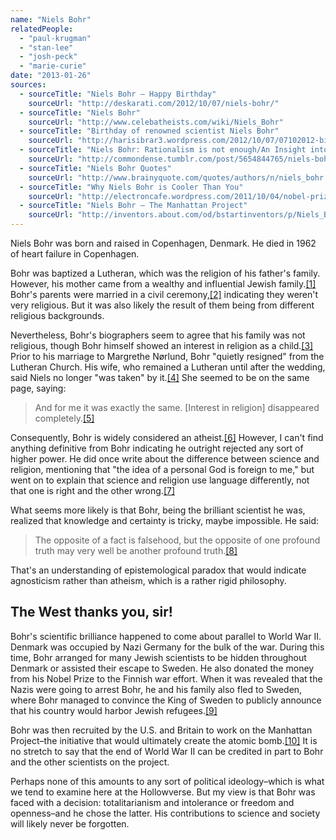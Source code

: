 ```yaml
---
name: "Niels Bohr"
relatedPeople:
  - "paul-krugman"
  - "stan-lee"
  - "josh-peck"
  - "marie-curie"
date: "2013-01-26"
sources:
  - sourceTitle: "Niels Bohr – Happy Birthday"
    sourceUrl: "http://deskarati.com/2012/10/07/niels-bohr/"
  - sourceTitle: "Niels Bohr"
    sourceUrl: "http://www.celebatheists.com/wiki/Niels_Bohr"
  - sourceTitle: "Birthday of renowned scientist Niels Bohr"
    sourceUrl: "http://harisibrar3.wordpress.com/2012/10/07/07102012-birthday-of-reknowned-scientist-neils-bohr/"
  - sourceTitle: "Niels Bohr: Rationalism is not enough/An Insight into Language and Science"
    sourceUrl: "http://commondense.tumblr.com/post/5654844765/niels-bohr-rationalism-is-not-enough-an-insight-into"
  - sourceTitle: "Niels Bohr Quotes"
    sourceUrl: "http://www.brainyquote.com/quotes/authors/n/niels_bohr.html"
  - sourceTitle: "Why Niels Bohr is Cooler Than You"
    sourceUrl: "http://electroncafe.wordpress.com/2011/10/04/nobel-prize-week-niels-bohr/"
  - sourceTitle: "Niels Bohr – The Manhattan Project"
    sourceUrl: "http://inventors.about.com/od/bstartinventors/p/Niels_Bohr.htm"
---
```


Niels Bohr was born and raised in Copenhagen, Denmark. He died in 1962 of heart failure in Copenhagen.

Bohr was baptized a Lutheran, which was the religion of his father's family. However, his mother came from a wealthy and influential Jewish family.<a class="source-citation" href="#http://deskarati.com/2012/10/07/niels-bohr/" title="Niels Bohr – Happy Birthday">[1]</a> Bohr's parents were married in a civil ceremony,<a class="source-citation" href="#http://www.celebatheists.com/wiki/Niels_Bohr" title="Niels Bohr">[2]</a> indicating they weren't very religious. But it was also likely the result of them being from different religious backgrounds.

Nevertheless, Bohr's biographers seem to agree that his family was not religious, though Bohr himself showed an interest in religion as a child.<a class="source-citation" href="#http://www.celebatheists.com/wiki/Niels_Bohr" title="Niels Bohr">[3]</a> Prior to his marriage to Margrethe Nørlund, Bohr "quietly resigned" from the Lutheran Church. His wife, who remained a Lutheran until after the wedding, said Niels no longer "was taken" by it.<a class="source-citation" href="#http://harisibrar3.wordpress.com/2012/10/07/07102012-birthday-of-reknowned-scientist-neils-bohr/" title="Birthday of renowned scientist Niels Bohr">[4]</a> She seemed to be on the same page, saying:

>And for me it was exactly the same. [Interest in religion] disappeared completely.<a class="source-citation" href="#http://harisibrar3.wordpress.com/2012/10/07/07102012-birthday-of-reknowned-scientist-neils-bohr/" title="Birthday of renowned scientist Niels Bohr">[5]</a>

Consequently, Bohr is widely considered an atheist.<a class="source-citation" href="#http://www.celebatheists.com/wiki/Niels_Bohr" title="Niels Bohr">[6]</a> However, I can't find anything definitive from Bohr indicating he outright rejected any sort of higher power. He did once write about the difference between science and religion, mentioning that "the idea of a personal God is foreign to me," but went on to explain that science and religion use language differently, not that one is right and the other wrong.<a class="source-citation" href="#http://commondense.tumblr.com/post/5654844765/niels-bohr-rationalism-is-not-enough-an-insight-into" title="Niels Bohr: Rationalism is not enough/An Insight into Language and Science">[7]</a>

What seems more likely is that Bohr, being the brilliant scientist he was, realized that knowledge and certainty is tricky, maybe impossible. He said:

>The opposite of a fact is falsehood, but the opposite of one profound truth may very well be another profound truth.<a class="source-citation" href="#http://www.brainyquote.com/quotes/authors/n/niels_bohr.html" title="Niels Bohr Quotes">[8]</a>

That's an understanding of epistemological paradox that would indicate agnosticism rather than atheism, which is a rather rigid philosophy.


## The West thanks you, sir!

Bohr's scientific brilliance happened to come about parallel to World War II. Denmark was occupied by Nazi Germany for the bulk of the war. During this time, Bohr arranged for many Jewish scientists to be hidden throughout Denmark or assisted their escape to Sweden. He also donated the money from his Nobel Prize to the Finnish war effort. When it was revealed that the Nazis were going to arrest Bohr, he and his family also fled to Sweden, where Bohr managed to convince the King of Sweden to publicly announce that his country would harbor Jewish refugees.<a class="source-citation" href="#http://electroncafe.wordpress.com/2011/10/04/nobel-prize-week-niels-bohr/" title="Why Niels Bohr is Cooler Than You">[9]</a>

Bohr was then recruited by the U.S. and Britain to work on the Manhattan Project–the initiative that would ultimately create the atomic bomb.<a class="source-citation" href="#http://inventors.about.com/od/bstartinventors/p/Niels_Bohr.htm" title="Niels Bohr – The Manhattan Project">[10]</a> It is no stretch to say that the end of World War II can be credited in part to Bohr and the other scientists on the project.

Perhaps none of this amounts to any sort of political ideology–which is what we tend to examine here at the Hollowverse. But my view is that Bohr was faced with a decision: totalitarianism and intolerance or freedom and openness–and he chose the latter. His contributions to science and society will likely never be forgotten.